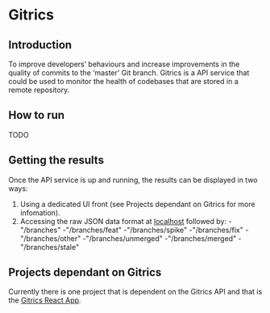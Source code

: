 # Gitrics
## Introduction
To improve developers’ behaviours and increase improvements in the quality of commits to the ‘master’ Git branch. Gitrics is a API service that could be used to monitor the health of codebases that are stored in a remote repository.
## How to run
TODO
## Getting the results
Once the API service is up and running, the results can be displayed in two ways:
1. Using a dedicated UI front (see Projects dependant on Gitrics for more infomation).
2. Accessing the raw JSON data format at [localhost](http://localhost:8080/) followed by:
  -"/branches"
  -"/branches/feat"
  -"/branches/spike"
  -"/branches/fix"
  -"/branches/other"
  -"/branches/unmerged"
  -"/branches/merged"
  -"/branches/stale"
## Projects dependant on Gitrics
Currently there is one project that is dependent on the Gitrics API and that is the [Gitrics React App](https://github.com/bradches/gitrics-react).
